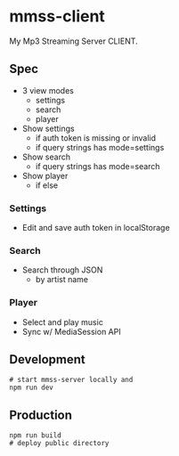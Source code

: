 # mmss-client

My Mp3 Streaming Server CLIENT.

## Spec
- 3 view modes
  - settings
  - search
  - player
- Show settings
  - if auth token is missing or invalid
  - if query strings has mode=settings
- Show search
  - if query strings has mode=search
- Show player
  - if else

### Settings
- Edit and save auth token in localStorage

### Search
- Search through JSON
  - by artist name

### Player
- Select and play music
- Sync w/ MediaSession API


## Development
```
# start mmss-server locally and
npm run dev
```

## Production
```
npm run build
# deploy public directory
```
